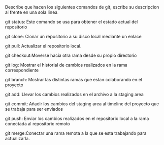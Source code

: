 Describe que hacen los siguientes comandos de git, escribe su descripcion al frente en una sola linea.

git status: Este comando se usa para obtener el estado actual del repositorio

git clone: Clonar un repositorio a su disco local mediante un enlace

git pull: Actualizar el repositorio local.

git checkout:Moverse hacia otra rama desde su propio directorio

git log: Mostrar el historial de cambios realizados en la rama correspondiente

git branch: Mostrar las distintas ramas que estan colaborando en el proyecto

git add: Llevar los cambios realizados en el archivo a la staging area

git commit: Añadir los cambios del staging area al timeline del proyecto que se trabaja para ser enviados

git push: Enviar los cambios realizados en el repositorio local a la rama conectada al repositorio remoto

git merge:Conectar una rama remota a la que se esta trabajando para actualizarla.